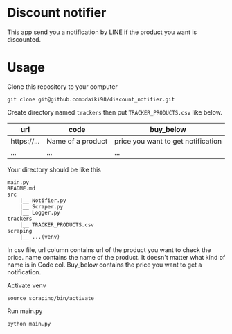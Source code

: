 # Discount notifier
This app send you a notification by LINE if the product you want is discounted.

# Usage
Clone this repository to your computer
```
git clone git@github.com:daiki98/discount_notifier.git
```

Create directory named `trackers` then put `TRACKER_PRODUCTS.csv` like below.

| url | code | buy_below|
|-----|------|----------|
|https://...| Name of a product| price you want to get notification|
|...|...|...|


Your directory should be like this
```
main.py
README.md
src
    |__ Notifier.py
    |__ Scraper.py
    |__ Logger.py
trackers
    |__ TRACKER_PRODUCTS.csv
scraping
    |__ ...(venv)
```
In csv file, url column contains url of the product you want to check the price. name contains the name of the product. It doesn't matter what kind of name is in Code col. Buy_below contains the price you want to get a notification.

Activate venv
```
source scraping/bin/activate
```

Run main.py
```
python main.py
```


